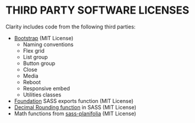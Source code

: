 # THIRD PARTY SOFTWARE LICENSES

Clarity includes code from the following third parties:

- [Bootstrap](https://github.com/twbs/bootstrap) (MIT License)
  - Naming conventions
  - Flex grid
  - List group
  - Button group
  - Close
  - Media
  - Reboot
  - Responsive embed
  - Utilities classes
- [Foundation](https://github.com/zurb/foundation-sites) SASS exports function (MIT License)
- [Decimal Rounding function](https://gist.github.com/terkel/4373420) in SASS (MIT License)
- Math functions from [sass-planifolia](https://github.com/xi/sass-planifolia) (MIT License)
